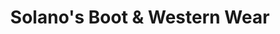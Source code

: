 ---
title: "Solano's Boot & Western Wear"
url: /raton/solanos-boot-und-western-wear/
shop: Kleidung
---